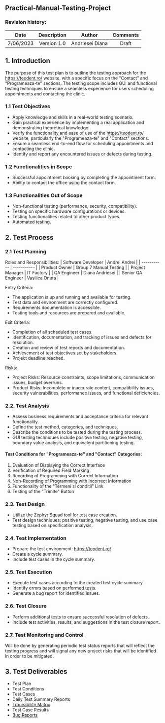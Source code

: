## Practical-Manual-Testing-Project

### Revision history:

| Date      | Description | Author    | Comments    |
| :-----------: | :-----------: | :-----------: | :-----------: |
| 7/06/2023      | Version 1.0       |  Andriesei Diana  | Draft    |


## 1. Introduction
The purpose of this test plan is to outline the testing approach for the https://teodent.ro/ website, with a specific focus on the "Contact" and "Programeaza-te" sections. The testing scope includes GUI and functional testing techniques to ensure a seamless experience for users scheduling appointments and contacting the clinic.

### 1.1 Test Objectives
* Apply knowledge and skills in a real-world testing scenario.
* Gain practical experience by implementing a real application and demonstrating theoretical knowledge.
* Verify the functionality and ease of use of the https://teodent.ro/ website, particularly the "Programeaza-te" and "Contact" sections.
* Ensure a seamless end-to-end flow for scheduling appointments and contacting the clinic.
* Identify and report any encountered issues or defects during testing.

### 1.2 Functionalities in Scope
* Successful appointment booking by completing the appointment form.
* Ability to contact the office using the contact form.

### 1.3 Functionalities Out of Scope
* Non-functional testing (performance, security, compatibility).
* Testing on specific hardware configurations or devices.
* Testing functionalities related to other product types.
* Automated testing.

## 2. Test Process
### 2.1 Test Planning
Roles and Responsibilities:
|  Software Developer    |  Andrei Andrei     |
| ----------- | ----------- |
| Product Owner   |  Group 7 Manual Testing       |
| Project Manager   |  IT Factory      |
|  QA Engineer    |  Diana Andriesei    |
|  Senior QA Engineer   | Vasilica Onuta   |

Entry Criteria:
* The application is up and running and available for testing.
* Test data and environment are correctly configured.
* Requirements documentation is accessible.
* Testing tools and resources are prepared and available.

Exit Criteria:
* Completion of all scheduled test cases.
* Identification, documentation, and tracking of issues and defects for resolution.
* Creation and review of test reports and documentation.
* Achievement of test objectives set by stakeholders.
* Project deadline reached.

Risks:
* Project Risks: Resource constraints, scope limitations, communication issues, budget overruns.
* Product Risks: Incomplete or inaccurate content, compatibility issues, security vulnerabilities, performance issues, and functional deficiencies.

### 2.2. Test Analysis
* Assess business requirements and acceptance criteria for relevant functionality.
* Define the test method, categories, and techniques.
* Describe the conditions to be tested during the testing process.
* GUI testing techniques include positive testing, negative testing, boundary value analysis, and equivalent partitioning testing.

#### Test Conditions for "Programeaza-te" and "Contact" Categories:
1. Evaluation of Displaying the Correct Interface
2. Verification of Required Field Marking
3. Recording of Programming with Correct Information
4. Non-Recording of Programming with Incorrect Information
5. Functionality of the "Termeni si conditii" Link
6. Testing of the "Trimite" Button

### 2.3. Test Design
* Utilize the Zephyr Squad tool for test case creation.
* Test design techniques: positive testing, negative testing, and use case testing based on specification analysis.

### 2.4. Test Implementation
* Prepare the test environment: https://teodent.ro/
* Create a cycle summary.
* Include test cases in the cycle summary.

### 2.5. Test Execution
* Execute test cases according to the created test cycle summary.
* Identify errors based on performed tests.
* Generate a bug report for identified issues.


### 2.6. Test Closure
* Perform additional tests to ensure successful resolution of defects.
* Include test activities, results, and suggestions in the test closure report.

### 2.7. Test Monitoring and Control
Will be done by generating periodic test status reports that will reflect the testing progress and will signal any new project risks that will be identified in order to be mitigated.

## 3. Test Deliverables
* Test Plan
* Test Conditions
* Test Cases
* Daily Test Summary Reports
* [Traceability Matrix](TestingDocumentation/MatriceaTrasabilitatii)
* Test Case Results
* [Bug Reports](TestingDocumentation/RaportDeBug-uri)

